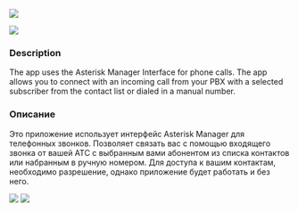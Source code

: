 [![](https://github.com/id-05/Asterisk_AMI_Phone/blob/master/image/googleplaylogo.jpg)](https://play.google.com/store/apps/details?id=com.id05.asteriskcallmedisa) 

[![](https://github.com/id-05/Asterisk_AMI_Phone/blob/master/image/logo.png)](https://www.asterisk.org)

### 	Description

The app uses the Asterisk Manager Interface for phone calls. The app allows you to connect with an incoming call from your PBX with a selected subscriber from the contact list or dialed in a manual number.

### 	Описание

Это приложение использует интерфейс Asterisk Manager для телефонных звонков. Позволяет связать вас с помощью входящего звонка от вашей АТС с выбранным вами абонентом из списка контактов или набранным в ручную номером.
Для доступа к вашим контактам, необходимо разрешение, однако приложение будет работать и без него.


![](https://github.com/id-05/Asterisk_AMI_Phone/blob/master/image/1.jpg)
![](https://github.com/id-05/Asterisk_AMI_Phone/blob/master/image/2.jpg)

